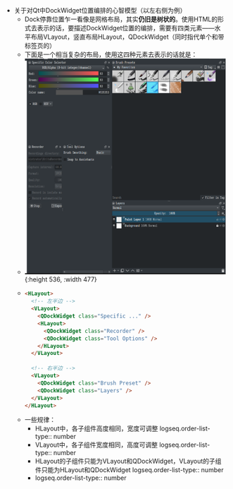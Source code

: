 - 关于对Qt中DockWidget位置编排的心智模型（以左右侧为例）
	- Dock停靠位置乍一看像是网格布局，其实**仍旧是树状的**。使用HTML的形式去表示的话，要描述DockWidget位置的编排，需要有四类元素——水平布局VLayout，竖直布局HLayout，QDockWidget（同时指代单个和带标签页的）
	- 下面是一个相当复杂的布局，使用这四种元素去表示的话就是：
	- ![image.png](../assets/image_1725262234529_0.png){:height 536, :width 477}
	- ```html
	  <HLayout>
	    <!-- 左半边 -->
	    <VLayout>
	      <QDockWidget class="Specific ..." />
	      <HLayout>
	        <QDockWidget class="Recorder" />
	        <QDockWidget class="Tool Options" />
	      </HLayout>
	    </VLayout>
	  
	    <!-- 右半边 -->
	    <VLayout>
	      <QDockWidget class="Brush Preset" />
	      <QDockWidget class="Layers" />
	    </VLayout>
	  </HLayout>
	  ```
	- 一些规律：
		- HLayout中，各子组件高度相同，宽度可调整
		  logseq.order-list-type:: number
		- VLayout中，各子组件宽度相同，高度可调整
		  logseq.order-list-type:: number
		- HLayout的子组件只能为VLayout和QDockWidget，VLayout的子组件只能为HLayout和QDockWidget
		  logseq.order-list-type:: number
		- logseq.order-list-type:: number